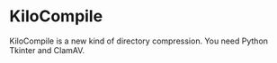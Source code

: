 # KiloCompile
KiloCompile is a new kind of directory compression. You need Python Tkinter and ClamAV.  
